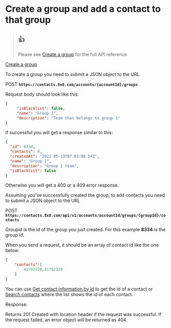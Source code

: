 # Create a group and add a contact to that group

> 👍
> -
> 
> Please see [Create a group](/connect/reference/create-group) for the full API reference
> 
> 

[Create a group](/connect/reference/create-group)

To create a group you need to submit a JSON object to the URL  

POST **`https://contacts.8x8.com/accounts/{accountId}/groups`**

Request body should look like this:

```json
{
     "isBlacklist": false,
     "name": "Group 1",
     "description": "Team that belongs to group 1"
}

```

If successful you will get a response similar to this:

```json
{
  "id": 8334,
  "contacts": 0,
  "createdAt": "2022-05-13T07:03:08.54Z",
  "name": "Group 1",
  "description": "Group 1 team",
  "isBlacklist": false
}

```

Otherwise you will get a 400 or a 409 error response.

Assuming you've successfully created the group, to add contacts you need to submit a JSON object to the URL  

POST **`https://contacts.8x8.com/api/v1/accounts/accountId/groups/{groupId}/contacts`**  

Groupid is the id of the group you just created. For this example **8334** is the group id.  

When you send a request, it should be an array of contact id like the one below: 

```json
{
    "contacts":[
        41702128,41702329
    ]
}

```

You can use [Get contact information by id](/connect/reference/get-contact-by-id) to get the id of a contact or [Search contacts](/connect/reference/contact-search) where the list shows the id of each contact.

Response:  

Returns 201 Created with location header if the request was successful. If the request failed, an error object will be returned as 404.
